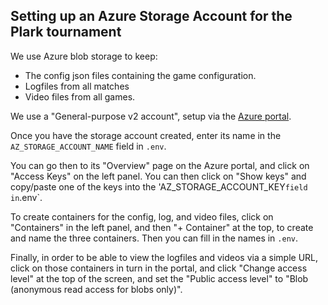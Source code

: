 ## Setting up an Azure Storage Account for the Plark tournament

We use Azure blob storage to keep:
 * The config json files containing the game configuration.
 * Logfiles from all matches
 * Video files from all games.

We use a "General-purpose v2 account", setup via the [Azure portal](https://portal.azure.com).

Once you have the storage account created, enter its name in the
`AZ_STORAGE_ACCOUNT_NAME` field in `.env`.

You can go then to its "Overview" page on the Azure portal, and click on "Access Keys" on the left panel.  You can then click on "Show keys" and copy/paste one of the keys into the 'AZ_STORAGE_ACCOUNT_KEY` field in `.env`.

To create containers for the config, log, and video files, click on "Containers" in the left panel, and then "+ Container" at the top, to create and name the three containers.  Then you can fill in the names in `.env`.

Finally, in order to be able to view the logfiles and videos via a simple URL, click on those containers in turn in the portal, and click "Change access level" at the top of the screen, and set the "Public access level" to "Blob (anonymous read access for blobs only)".